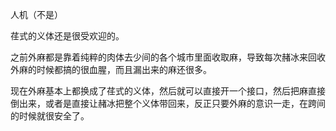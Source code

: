 人机（不是）

荏式的义体还是很受欢迎的。

之前外麻都是靠着纯粹的肉体去少间的各个城市里面收取麻，导致每次赭冰来回收外麻的时候都搞的很血腥，而且漏出来的麻还很多。

现在外麻基本上都换成了荏式的义体，然后就可以直接开一个接口，然后把麻直接倒出来，或者是直接让赭冰把整个义体带回来，反正只要外麻的意识一走，在跨间的时候就很安全了。